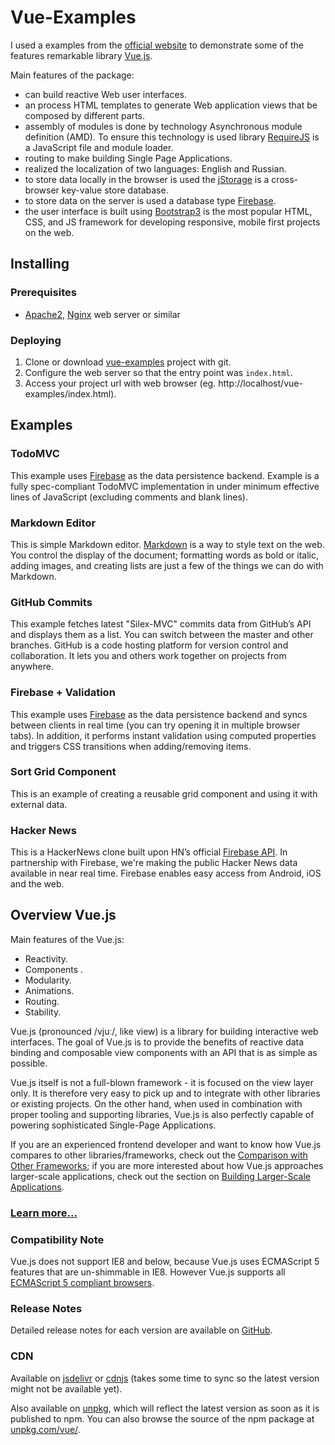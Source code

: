 # Vue-Examples

I used a examples from the <a href="http://vuejs.org/examples/" target="_blank">official website</a>
to demonstrate some of the features remarkable library [Vue.js](http://vuejs.org/). 

Main features of the package:

- can build reactive Web user interfaces.
- an process HTML templates to generate Web application views that be composed by different parts.
- assembly of modules is done by technology Asynchronous module definition (AMD). 
To ensure this technology is used library [RequireJS]( http://requirejs.org/ ) 
is a JavaScript file and module loader.
- routing to make building Single Page Applications.
- realized the localization of two languages: English and Russian.
- to store data locally in the browser is used the [jStorage]( https://github.com/andris9/jStorage ) 
is a cross-browser key-value store database.
- to store data on the server is used a database type [Firebase](https://www.firebase.com/).
- the user interface is built using [Bootstrap3]( http://getbootstrap.com/ ) is the most popular HTML, CSS, 
and JS framework for developing responsive, mobile first projects on the web.

## Installing

### Prerequisites

- [Apache2](https://httpd.apache.org/download.cgi), [Nginx](http://nginx.org/en/) web server or similar

### Deploying

1. Clone or download [vue-examples](https://github.com/bsa-git/vue-examples/) project with git.
2. Configure the web server so that the entry point was `index.html`.
3. Access your project url with web browser (eg. http://localhost/vue-examples/index.html).

## Examples

### TodoMVC

This example uses [Firebase](https://www.firebase.com/) as the data persistence backend. 
Example is a fully spec-compliant TodoMVC implementation in under minimum effective 
lines of JavaScript (excluding comments and blank lines).

### Markdown Editor

This is simple Markdown editor. [Markdown](http://daringfireball.net/projects/markdown/) 
is a way to style text on the web. You control the display of the document; 
formatting words as bold or italic, adding images, and creating lists are just a 
few of the things we can do with Markdown.

### GitHub Commits

This example fetches latest "Silex-MVC" commits data from GitHub’s API and displays 
them as a list. You can switch between the master and other branches. 
GitHub is a code hosting platform for version control and collaboration. 
It lets you and others work together on projects from anywhere.

### Firebase + Validation

This example uses [Firebase](https://www.firebase.com/) as the data persistence 
backend and syncs between clients in real time (you can try opening it in multiple browser tabs). 
In addition, it performs instant validation using computed properties and triggers 
CSS transitions when adding/removing items.

### Sort Grid Component

This is an example of creating a reusable grid component and using it with external data.

### Hacker News

This is a HackerNews clone built upon HN’s official [Firebase API]( https://github.com/HackerNews/API ).
In partnership with Firebase, we're making the public Hacker News data available 
in near real time. Firebase enables easy access from Android, iOS and the web.

## Overview Vue.js

Main features of the Vue.js:

- Reactivity.
- Components .
- Modularity.
- Animations.
- Routing.
- Stability.

Vue.js (pronounced /vjuː/, like view) is a library for building interactive web interfaces. 
The goal of Vue.js is to provide the benefits of reactive data binding and composable 
view components with an API that is as simple as possible.

Vue.js itself is not a full-blown framework - it is focused on the view layer only. 
It is therefore very easy to pick up and to integrate with other libraries or 
existing projects. On the other hand, when used in combination with proper tooling 
and supporting libraries, Vue.js is also perfectly capable of powering sophisticated 
Single-Page Applications.

If you are an experienced frontend developer and want to know how Vue.js compares 
to other libraries/frameworks, check out the [Comparison with Other Frameworks](http://vuejs.org/guide/comparison.html); 
if you are more interested about how Vue.js approaches larger-scale applications, 
check out the section on [Building Larger-Scale Applications](http://vuejs.org/guide/application.html).

### [Learn more...](http://blog.evanyou.me/2015/10/25/vuejs-re-introduction/)

### Compatibility Note

Vue.js does not support IE8 and below, because Vue.js uses ECMAScript 5 features 
that are un-shimmable in IE8. However Vue.js supports all [ECMAScript 5 compliant browsers](http://caniuse.com/#feat=es5).

### Release Notes

Detailed release notes for each version are available on [GitHub](https://github.com/vuejs/vue/releases).

### CDN
Available on [jsdelivr](http://cdn.jsdelivr.net/vue/1.0.26/vue.min.js) or 
[cdnjs](http://cdnjs.cloudflare.com/ajax/libs/vue/1.0.26/vue.min.js) 
(takes some time to sync so the latest version might not be available yet).

Also available on [unpkg](https://unpkg.com/vue/dist/vue.min.js), 
which will reflect the latest version as soon as it is published to npm. 
You can also browse the source of the npm package at [unpkg.com/vue/](https://unpkg.com/vue/).

